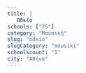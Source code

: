 ```yaml
---
title: |
   Ωδείο
schools: ["75"]
category: "Μουσική"
slug: "odeio"
slugCategory: "mousiki"
schoolscount: "1"
city: "Αθήνα"
---
```


